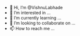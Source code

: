 - 👋 Hi, I’m @VishnuLabhade
- 👀 I’m interested in ...
- 🌱 I’m currently learning ...
- 💞️ I’m looking to collaborate on ...
- 📫 How to reach me ...

<!---
VishnuLabhade/VishnuLabhade is a ✨ special ✨ repository because its `README.md` (this file) appears on your GitHub profile.
You can click the Preview link to take a look at your changes.
--->
